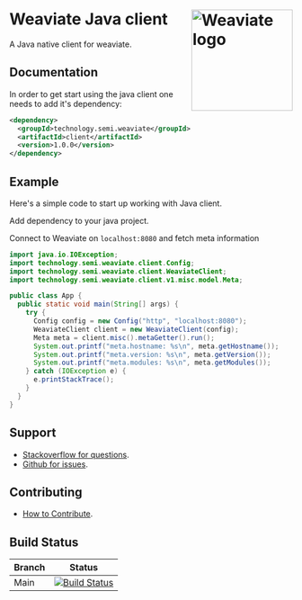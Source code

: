 # Weaviate Java client  <img alt='Weaviate logo' src='https://raw.githubusercontent.com/semi-technologies/weaviate/19de0956c69b66c5552447e84d016f4fe29d12c9/docs/assets/weaviate-logo.png' width='180' align='right' />

A Java native client for weaviate.

## Documentation

In order to get start using the java client one needs to add it's dependency:

```xml
<dependency>
  <groupId>technology.semi.weaviate</groupId>
  <artifactId>client</artifactId>
  <version>1.0.0</version>
</dependency>
```

## Example

Here's a simple code to start up working with Java client.

Add dependency to your java project.

Connect to Weaviate on `localhost:8080` and fetch meta information

```java
import java.io.IOException;
import technology.semi.weaviate.client.Config;
import technology.semi.weaviate.client.WeaviateClient;
import technology.semi.weaviate.client.v1.misc.model.Meta;

public class App {
  public static void main(String[] args) {
    try {
      Config config = new Config("http", "localhost:8080");
      WeaviateClient client = new WeaviateClient(config);
      Meta meta = client.misc().metaGetter().run();
      System.out.printf("meta.hostname: %s\n", meta.getHostname());
      System.out.printf("meta.version: %s\n", meta.getVersion());
      System.out.printf("meta.modules: %s\n", meta.getModules());
    } catch (IOException e) {
      e.printStackTrace();
    }
  }
}
```

## Support

- [Stackoverflow for questions](https://stackoverflow.com/questions/tagged/weaviate).
- [Github for issues](https://github.com/semi-technologies/weaviate-java-client/issues).

## Contributing

- [How to Contribute](https://github.com/semi-technologies/weaviate/blob/master/CONTRIBUTE.md).

## Build Status

| Branch   | Status        |
| -------- |:-------------:|
| Main     | [![Build Status](https://travis-ci.com/semi-technologies/weaviate-java-client.svg?token=YPa1Pbr1QfTDsrnqbHLf&branch=main)](https://travis-ci.com/github/semi-technologies/weaviate-java-client)
